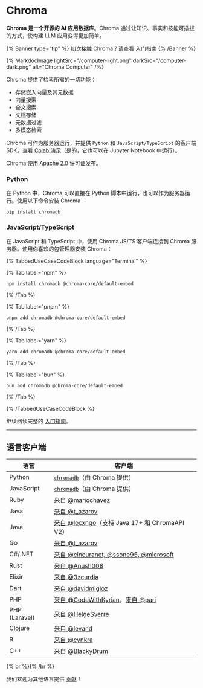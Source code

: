 # Chroma

**Chroma 是一个开源的 AI 应用数据库**。Chroma 通过让知识、事实和技能可插拔的方式，使构建 LLM 应用变得更加简单。

{% Banner type="tip" %}
初次接触 Chroma？请查看 [入门指南](./getting-started)
{% /Banner %}

{% MarkdocImage lightSrc="/computer-light.png" darkSrc="/computer-dark.png" alt="Chroma Computer" /%}

Chroma 提供了检索所需的一切功能：

- 存储嵌入向量及其元数据
- 向量搜索
- 全文搜索
- 文档存储
- 元数据过滤
- 多模态检索

Chroma 可作为服务器运行，并提供 `Python` 和 `JavaScript/TypeScript` 的客户端 SDK。查看 [Colab 演示](https://colab.research.google.com/drive/1QEzFyqnoFxq7LUGyP1vzR4iLt9PpCDXv?usp=sharing)（是的，它也可以在 Jupyter Notebook 中运行）。

Chroma 使用 [Apache 2.0](https://github.com/chroma-core/chroma/blob/main/LICENSE) 许可证发布。

### Python

在 Python 中，Chroma 可以直接在 Python 脚本中运行，也可以作为服务器运行。使用以下命令安装 Chroma：

```shell
pip install chromadb
```

### JavaScript/TypeScript

在 JavaScript 和 TypeScript 中，使用 Chroma JS/TS 客户端连接到 Chroma 服务器。使用你喜欢的包管理器安装 Chroma：

{% TabbedUseCaseCodeBlock language="Terminal" %}

{% Tab label="npm" %}
```terminal
npm install chromadb @chroma-core/default-embed
```
{% /Tab %}

{% Tab label="pnpm" %}
```terminal
pnpm add chromadb @chroma-core/default-embed
```
{% /Tab %}

{% Tab label="yarn" %}
```terminal
yarn add chromadb @chroma-core/default-embed
```
{% /Tab %}

{% Tab label="bun" %}
```terminal
bun add chromadb @chroma-core/default-embed
```
{% /Tab %}

{% /TabbedUseCaseCodeBlock %}

继续阅读完整的 [入门指南](./getting-started)。

***

## 语言客户端

| 语言       | 客户端                                                                                                                       |
|------------|------------------------------------------------------------------------------------------------------------------------------|
| Python     | [`chromadb`](https://pypistats.org/packages/chromadb)（由 Chroma 提供）                                                       |
| JavaScript | [`chromadb`](https://www.npmjs.com/package/chromadb)（由 Chroma 提供）                                                        |
| Ruby       | [来自 @mariochavez](https://github.com/mariochavez/chroma)                                                                    |
| Java       | [来自 @t_azarov](https://github.com/amikos-tech/chromadb-java-client)                                                         |
| Java       | [来自 @locxngo](https://github.com/locxngo/chroma-client)（支持 Java 17+ 和 ChromaAPI V2）                                    |
| Go         | [来自 @t_azarov](https://github.com/amikos-tech/chroma-go)                                                                    |
| C#/.NET    | [来自 @cincuranet, @ssone95, @microsoft](https://github.com/ssone95/ChromaDB.Client)                                          |
| Rust       | [来自 @Anush008](https://crates.io/crates/chromadb)                                                                           |
| Elixir     | [来自 @3zcurdia](https://hex.pm/packages/chroma/)                                                                             |
| Dart       | [来自 @davidmigloz](https://pub.dev/packages/chromadb)                                                                       |
| PHP        | [来自 @CodeWithKyrian](https://github.com/CodeWithKyrian/chromadb-php)，[来自 @pari](https://github.com/pari/phpMyChroma)     |
| PHP (Laravel) | [来自 @HelgeSverre](https://github.com/helgeSverre/chromadb)                                                                |
| Clojure    | [来自 @levand](https://github.com/levand/clojure-chroma-client)                                                               |
| R          | [来自 @cynkra](https://cynkra.github.io/rchroma/)                                                                             |
| C++        | [来自 @BlackyDrum](https://github.com/BlackyDrum/chromadb-cpp)                                                                |

{% br %}{% /br %}

我们欢迎为其他语言提供 [贡献](./contributing)！